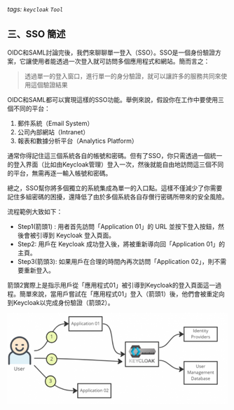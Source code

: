 ###### tags: `keycloak` `Tool` 


## 三、SSO 簡述

OIDC和SAML討論完後，我們來聊聊單一登入（SSO）。SSO是一個身份驗證方案，它讓使用者能透過一次登入就可訪問多個應用程式和網站。簡而言之：

> 透過單一的登入窗口，進行單一的身分驗證，就可以讓許多的服務共同來使用這個驗證結果

OIDC和SAML都可以實現這樣的SSO功能。舉例來說，假設你在工作中要使用三個不同的平台：

1. 郵件系統（Email System）
2. 公司內部網站（Intranet）
3. 報表和數據分析平台（Analytics Platform）

通常你得記住這三個系統各自的帳號和密碼。但有了SSO，你只需透過一個統一的登入界面（比如由Keycloak管理）登入一次，然後就能自由地訪問這三個不同的平台，無需再逐一輸入帳號和密碼。

總之，SSO幫你將多個獨立的系統集成為單一的入口點。這樣不僅減少了你需要記住多組密碼的困擾，還降低了由於多個系統各自存儧行密碼所帶來的安全風險。

流程範例大致如下：

 - Step1(箭頭1) : 用者首先訪問「Application 01」的 URL 並按下登入按鈕，然後會被引導到 Keycloak 登入頁面。
 - Step2: 用戶在 Keycloak 成功登入後，將被重新導向回「Application 01」的主頁。
 - Step3(箭頭3): 如果用戶在合理的時間內再次訪問「Application 02」，則不需要重新登入。

箭頭2實際上是指示用戶從「應用程式01」被引導到Keycloak的登入頁面這一過程。簡單來說，當用戶嘗試在「應用程式01」登入（箭頭1）後，他們會被重定向到Keycloak以完成身份驗證（箭頭2）。

![Flow](images/04/03/001.png)
